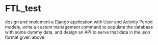 # FTL_test
design and implement a Django application with User and Activity Period models, write a custom management command to populate the database with some dummy data, and design an API to serve that data in the json format given above.
